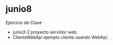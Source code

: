 # junio8

Ejercicio de Clase


* junio3-2 proyecto servidor web.
* ClienteWebApi ejemplo cliente usando WebApi.
